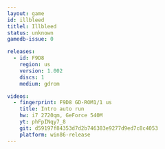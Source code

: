 ```yaml
---
layout: game
id: illbleed
titlel: Illbleed
status: unknown
gamedb-issue: 0

releases:
  - id: F9D8
    region: us
    version: 1.002
    discs: 1
    medium: gdrom

videos:
  - fingerprint: F9D8 GD-ROM1/1 us
    title: Intro auto run
    hw: i7 2720qm, GeForce 540M
    yt: phFpINqy7_8
    git: d59197f84353d7d2b746383e9277d9ed7c8c4053
    platform: win86-release
---
```

